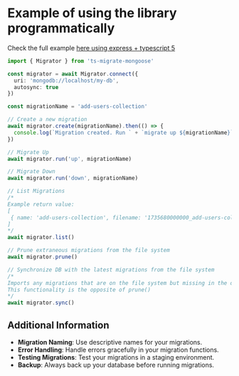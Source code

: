 # Example of using the library programmatically

Check the full example [here using express + typescript 5](https://github.com/ilovepixelart/ts-express-tsx)

```typescript
import { Migrator } from 'ts-migrate-mongoose'

const migrator = await Migrator.connect({
  uri: 'mongodb://localhost/my-db',
  autosync: true
})

const migrationName = 'add-users-collection'

// Create a new migration
await migrator.create(migrationName).then(() => {
  console.log(`Migration created. Run ` + `migrate up ${migrationName}`.cyan + ` to apply the migration`)
})

// Migrate Up
await migrator.run('up', migrationName)

// Migrate Down
await migrator.run('down', migrationName)

// List Migrations
/*
Example return value:
[
 { name: 'add-users-collection', filename: '1735680000000_add-users-collection.ts', state: 'down' }
]
*/
await migrator.list()

// Prune extraneous migrations from the file system
await migrator.prune()

// Synchronize DB with the latest migrations from the file system
/*
Imports any migrations that are on the file system but missing in the database into the database.
This functionality is the opposite of prune()
*/
await migrator.sync()
```

## Additional Information

- **Migration Naming**: Use descriptive names for your migrations.
- **Error Handling**: Handle errors gracefully in your migration functions.
- **Testing Migrations**: Test your migrations in a staging environment.
- **Backup**: Always back up your database before running migrations.
